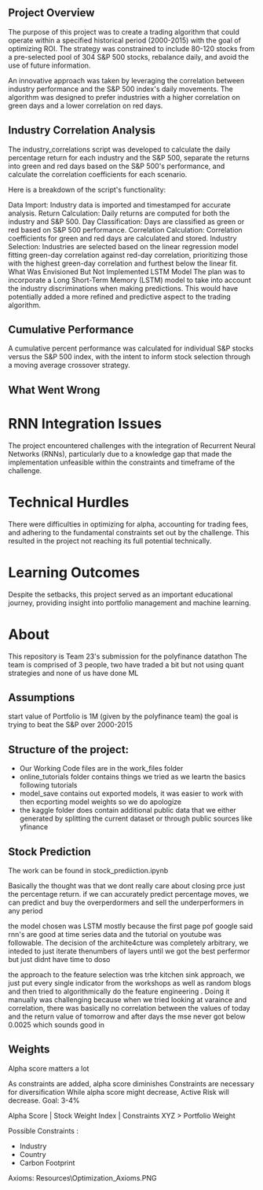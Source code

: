## Project Overview
The purpose of this project was to create a trading algorithm that could operate within a specified historical period (2000-2015) with the goal of optimizing ROI. The strategy was constrained to include 80-120 stocks from a pre-selected pool of 304 S&P 500 stocks, rebalance daily, and avoid the use of future information.

An innovative approach was taken by leveraging the correlation between industry performance and the S&P 500 index's daily movements. The algorithm was designed to prefer industries with a higher correlation on green days and a lower correlation on red days.

## Industry Correlation Analysis
The industry_correlations script was developed to calculate the daily percentage return for each industry and the S&P 500, separate the returns into green and red days based on the S&P 500's performance, and calculate the correlation coefficients for each scenario.

Here is a breakdown of the script's functionality:

Data Import: Industry data is imported and timestamped for accurate analysis.
Return Calculation: Daily returns are computed for both the industry and S&P 500.
Day Classification: Days are classified as green or red based on S&P 500 performance.
Correlation Calculation: Correlation coefficients for green and red days are calculated and stored.
Industry Selection: Industries are selected based on the linear regression model fitting green-day correlation against red-day correlation, prioritizing those with the highest green-day correlation and furthest below the linear fit.
What Was Envisioned But Not Implemented
LSTM Model
The plan was to incorporate a Long Short-Term Memory (LSTM) model to take into account the industry discriminations when making predictions. This would have potentially added a more refined and predictive aspect to the trading algorithm.

## Cumulative Performance
A cumulative percent performance was calculated for individual S&P stocks versus the S&P 500 index, with the intent to inform stock selection through a moving average crossover strategy.

## What Went Wrong
# RNN Integration Issues
The project encountered challenges with the integration of Recurrent Neural Networks (RNNs), particularly due to a knowledge gap that made the implementation unfeasible within the constraints and timeframe of the challenge.

# Technical Hurdles
There were difficulties in optimizing for alpha, accounting for trading fees, and adhering to the fundamental constraints set out by the challenge. This resulted in the project not reaching its full potential technically.

# Learning Outcomes
Despite the setbacks, this project served as an important educational journey, providing insight into portfolio management and machine learning.
# About
This repository is Team 23's submission for the polyfinance datathon 
The team is comprised of 3 people, two have traded a bit but not using quant strategies and none of us have done ML
## Assumptions

start value of Portfolio is 1M (given by the polyfinance team)
the goal is trying to beat the S&P over 2000-2015

## Structure of the project:
- Our Working Code files are in the work_files folder
- online_tutorials folder contains things we tried as we leartn the basics following tutorials
- model_save contains out exported models, it was easier to work with then ecporting model weights so we do apologize
- the kaggle folder does contain additional public data that we either generated by splitting the current dataset or through public sources like yfinance

## Stock Prediction
The work can be found in stock_prediiction.ipynb

Basically the thought was that we dont really care about closing prce just the percentage return. if we can accurately predict percentage moves, we can predict and buy the overperdormers and sell the underperformers in any period

the model chosen was LSTM mostly because the first page pof google said rnn's are good at time series data and the tutorial on youtube was followable. The decision of the archite4cture was completely arbitrary, we inteded to just iterate thenumbers of layers until we got the best perfermor but just didnt have time to doso

the approach to the feature selection was trhe kitchen sink approach, we just put every single indicator from the workshops as well as random blogs and then tried to algorithmically do the feature engineering . Doing it manually was challenging because when we tried looking at varaince and correlation, there was basically no correlation between the values of today and the return value of tomorrow and after days the mse never got below 0.0025 which sounds good in 
## Weights

Alpha score matters a lot

As constraints are added, alpha score diminishes
Constraints are necessary for diversification
While alpha score might decrease, Active Risk will decrease. Goal: 3-4%

Alpha Score | Stock Weight Index | Constraints XYZ > Portfolio Weight 

Possible Constraints :
- Industry
- Country
- Carbon Footprint

Axioms: Resources\Optimization_Axioms.PNG